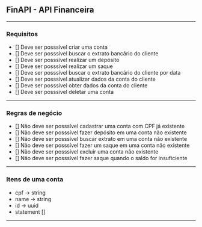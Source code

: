 ## FinAPI - API Financeira

---

### Requisitos

- [] Deve ser posssível criar uma conta
- [] Deve ser posssível buscar o extrato bancário do cliente
- [] Deve ser posssível realizar um depósito
- [] Deve ser posssível realizar um saque
- [] Deve ser posssível buscar o extrato bancário do cliente por data
- [] Deve ser posssível atualizar dados da conta do cliente
- [] Deve ser posssível obter dados da conta do cliente
- [] Deve ser posssível deletar uma conta

---

### Regras de negócio

- [] Não deve ser posssível cadastrar uma conta com CPF já existente
- [] Não deve ser posssível fazer depósito em uma conta não existente
- [] Não deve ser posssível buscar extrato em uma conta não existente
- [] Não deve ser posssível fazer um saque em uma conta não existente
- [] Não deve ser posssível excluir uma conta não existente
- [] Não deve ser posssível fazer saque quando o saldo for insuficiente

___

### Itens de uma conta

- cpf -> string
- name -> string
- id -> uuid
- statement []

---